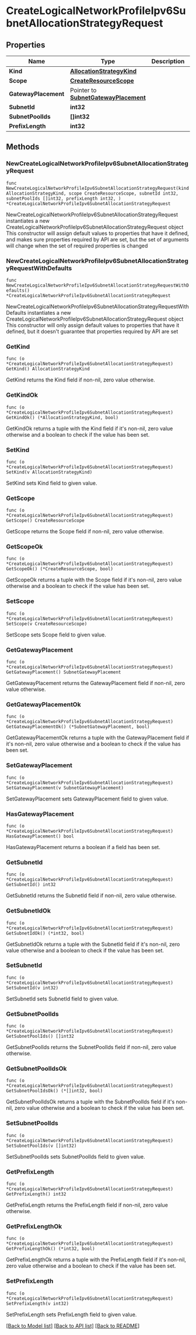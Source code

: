 # CreateLogicalNetworkProfileIpv6SubnetAllocationStrategyRequest

## Properties

Name | Type | Description | Notes
------------ | ------------- | ------------- | -------------
**Kind** | [**AllocationStrategyKind**](AllocationStrategyKind.md) |  | 
**Scope** | [**CreateResourceScope**](CreateResourceScope.md) |  | 
**GatewayPlacement** | Pointer to [**SubnetGatewayPlacement**](SubnetGatewayPlacement.md) |  | [optional] [default to SUBNETGATEWAYPLACEMENT_DEFAULT]
**SubnetId** | **int32** |  | 
**SubnetPoolIds** | **[]int32** |  | 
**PrefixLength** | **int32** |  | 

## Methods

### NewCreateLogicalNetworkProfileIpv6SubnetAllocationStrategyRequest

`func NewCreateLogicalNetworkProfileIpv6SubnetAllocationStrategyRequest(kind AllocationStrategyKind, scope CreateResourceScope, subnetId int32, subnetPoolIds []int32, prefixLength int32, ) *CreateLogicalNetworkProfileIpv6SubnetAllocationStrategyRequest`

NewCreateLogicalNetworkProfileIpv6SubnetAllocationStrategyRequest instantiates a new CreateLogicalNetworkProfileIpv6SubnetAllocationStrategyRequest object
This constructor will assign default values to properties that have it defined,
and makes sure properties required by API are set, but the set of arguments
will change when the set of required properties is changed

### NewCreateLogicalNetworkProfileIpv6SubnetAllocationStrategyRequestWithDefaults

`func NewCreateLogicalNetworkProfileIpv6SubnetAllocationStrategyRequestWithDefaults() *CreateLogicalNetworkProfileIpv6SubnetAllocationStrategyRequest`

NewCreateLogicalNetworkProfileIpv6SubnetAllocationStrategyRequestWithDefaults instantiates a new CreateLogicalNetworkProfileIpv6SubnetAllocationStrategyRequest object
This constructor will only assign default values to properties that have it defined,
but it doesn't guarantee that properties required by API are set

### GetKind

`func (o *CreateLogicalNetworkProfileIpv6SubnetAllocationStrategyRequest) GetKind() AllocationStrategyKind`

GetKind returns the Kind field if non-nil, zero value otherwise.

### GetKindOk

`func (o *CreateLogicalNetworkProfileIpv6SubnetAllocationStrategyRequest) GetKindOk() (*AllocationStrategyKind, bool)`

GetKindOk returns a tuple with the Kind field if it's non-nil, zero value otherwise
and a boolean to check if the value has been set.

### SetKind

`func (o *CreateLogicalNetworkProfileIpv6SubnetAllocationStrategyRequest) SetKind(v AllocationStrategyKind)`

SetKind sets Kind field to given value.


### GetScope

`func (o *CreateLogicalNetworkProfileIpv6SubnetAllocationStrategyRequest) GetScope() CreateResourceScope`

GetScope returns the Scope field if non-nil, zero value otherwise.

### GetScopeOk

`func (o *CreateLogicalNetworkProfileIpv6SubnetAllocationStrategyRequest) GetScopeOk() (*CreateResourceScope, bool)`

GetScopeOk returns a tuple with the Scope field if it's non-nil, zero value otherwise
and a boolean to check if the value has been set.

### SetScope

`func (o *CreateLogicalNetworkProfileIpv6SubnetAllocationStrategyRequest) SetScope(v CreateResourceScope)`

SetScope sets Scope field to given value.


### GetGatewayPlacement

`func (o *CreateLogicalNetworkProfileIpv6SubnetAllocationStrategyRequest) GetGatewayPlacement() SubnetGatewayPlacement`

GetGatewayPlacement returns the GatewayPlacement field if non-nil, zero value otherwise.

### GetGatewayPlacementOk

`func (o *CreateLogicalNetworkProfileIpv6SubnetAllocationStrategyRequest) GetGatewayPlacementOk() (*SubnetGatewayPlacement, bool)`

GetGatewayPlacementOk returns a tuple with the GatewayPlacement field if it's non-nil, zero value otherwise
and a boolean to check if the value has been set.

### SetGatewayPlacement

`func (o *CreateLogicalNetworkProfileIpv6SubnetAllocationStrategyRequest) SetGatewayPlacement(v SubnetGatewayPlacement)`

SetGatewayPlacement sets GatewayPlacement field to given value.

### HasGatewayPlacement

`func (o *CreateLogicalNetworkProfileIpv6SubnetAllocationStrategyRequest) HasGatewayPlacement() bool`

HasGatewayPlacement returns a boolean if a field has been set.

### GetSubnetId

`func (o *CreateLogicalNetworkProfileIpv6SubnetAllocationStrategyRequest) GetSubnetId() int32`

GetSubnetId returns the SubnetId field if non-nil, zero value otherwise.

### GetSubnetIdOk

`func (o *CreateLogicalNetworkProfileIpv6SubnetAllocationStrategyRequest) GetSubnetIdOk() (*int32, bool)`

GetSubnetIdOk returns a tuple with the SubnetId field if it's non-nil, zero value otherwise
and a boolean to check if the value has been set.

### SetSubnetId

`func (o *CreateLogicalNetworkProfileIpv6SubnetAllocationStrategyRequest) SetSubnetId(v int32)`

SetSubnetId sets SubnetId field to given value.


### GetSubnetPoolIds

`func (o *CreateLogicalNetworkProfileIpv6SubnetAllocationStrategyRequest) GetSubnetPoolIds() []int32`

GetSubnetPoolIds returns the SubnetPoolIds field if non-nil, zero value otherwise.

### GetSubnetPoolIdsOk

`func (o *CreateLogicalNetworkProfileIpv6SubnetAllocationStrategyRequest) GetSubnetPoolIdsOk() (*[]int32, bool)`

GetSubnetPoolIdsOk returns a tuple with the SubnetPoolIds field if it's non-nil, zero value otherwise
and a boolean to check if the value has been set.

### SetSubnetPoolIds

`func (o *CreateLogicalNetworkProfileIpv6SubnetAllocationStrategyRequest) SetSubnetPoolIds(v []int32)`

SetSubnetPoolIds sets SubnetPoolIds field to given value.


### GetPrefixLength

`func (o *CreateLogicalNetworkProfileIpv6SubnetAllocationStrategyRequest) GetPrefixLength() int32`

GetPrefixLength returns the PrefixLength field if non-nil, zero value otherwise.

### GetPrefixLengthOk

`func (o *CreateLogicalNetworkProfileIpv6SubnetAllocationStrategyRequest) GetPrefixLengthOk() (*int32, bool)`

GetPrefixLengthOk returns a tuple with the PrefixLength field if it's non-nil, zero value otherwise
and a boolean to check if the value has been set.

### SetPrefixLength

`func (o *CreateLogicalNetworkProfileIpv6SubnetAllocationStrategyRequest) SetPrefixLength(v int32)`

SetPrefixLength sets PrefixLength field to given value.



[[Back to Model list]](../README.md#documentation-for-models) [[Back to API list]](../README.md#documentation-for-api-endpoints) [[Back to README]](../README.md)


